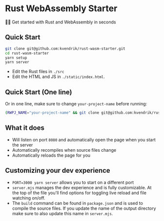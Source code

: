 # Rust WebAssembly Starter

🏃‍♂️ Get started with Rust and WebAssembly in seconds

## Quick Start

```bash
git clone git@github.com:kvendrik/rust-wasm-starter.git
cd rust-wasm-starter
yarn setup
yarn server
```

- Edit the Rust files in `./src`
- Edit the HTML and JS in `./static/index.html`.

## Quick Start (One line)

Or in one line, make sure to change `your-project-name` before running:

```bash
(RWPJ_NAME="your-project-name" && git clone git@github.com:kvendrik/rust-wasm-starter.git $RWPJ_NAME && cd $RWPJ_NAME && yarn setup && yarn server)
```

## What it does

- Will listen on port `8080` and automatically open the page when you start the server
- Automatically recompiles when source files change
- Automatically reloads the page for you

## Customizing your dev experience

- `PORT=3000 yarn server` allows you to start on a different port
- `server.mjs` manages the dev experience and is fully customizable. At the top of the file you'll find options for toggling live reload and file watching on/off.
- The `build` command can be found in `package.json` and is used to compile the source files. If you update the name of the output directory make sure to also update this name in `server.mjs`.
